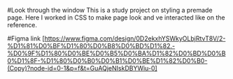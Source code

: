 #Look through the window
This is a study project on styling a premade page. 
Here I worked in CSS to make page look and ve interacted like on the reference.

#Figma link
[https://www.figma.com/design/0D2ekxhYSWkyOLbjRtvT8V/2-%D1%81%D0%BF%D1%80%D0%B8%D0%BD%D1%82.-%D0%9F%D1%80%D0%BE%D0%B5%D0%BA%D1%82%D0%BD%D0%B0%D1%8F-%D1%80%D0%B0%D0%B1%D0%BE%D1%82%D0%B0-(Copy)?node-id=0-1&p=f&t=GuAQjeNIskDBYWiu-0]